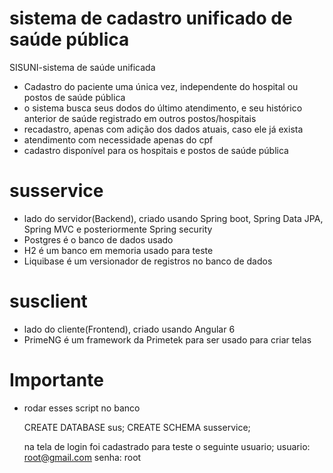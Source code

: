 # sistema de cadastro unificado de saúde pública
SISUNI-sistema de saúde unificada

- Cadastro do paciente uma única vez, independente do hospital ou postos de saúde pública
- o sistema busca seus dodos do último atendimento, e seu histórico anterior de saúde registrado em outros postos/hospitais
- recadastro, apenas com adição dos dados atuais, caso ele já exista
- atendimento com necessidade apenas do cpf 
- cadastro disponível para os hospitais e postos de saúde pública

# susservice
- lado do servidor(Backend), criado usando Spring boot, Spring Data JPA, Spring MVC e posteriormente Spring security
- Postgres é o banco de dados usado 
- H2 é um banco em memoria usado para teste 
- Liquibase é um versionador de registros no banco de dados

# susclient
- lado do cliente(Frontend), criado usando Angular 6
- PrimeNG é um framework da Primetek para ser usado para criar telas

# Importante
- rodar esses script no banco

  CREATE DATABASE sus;
  CREATE SCHEMA susservice;
  
  na tela de login foi cadastrado para teste o seguinte usuario; usuario: root@gmail.com senha: root

